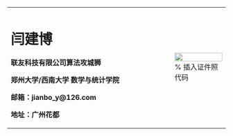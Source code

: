 <table border="0">
  <tr>
    <td width="75%">
      <h1>闫建博</h1>
      <p><b>联友科技有限公司算法攻城狮</b></p>
      <p><b>郑州大学/西南大学 数学与统计学院</b></p>
      <p><b>邮箱：jianbo_y@126.com</b></p>
      <p><b>地址：广州花都</b></p>
    </td>
    <td width="25%">
      <img src="/证件照.jpg" width="100%">      % 插入证件照代码
    </td>
  </tr>
</table>
